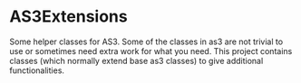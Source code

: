 AS3Extensions
=============

Some helper classes for AS3. Some of the classes in as3 are not trivial to use or sometimes need extra work for what you need. This project contains classes (which normally extend base as3 classes) to give additional functionalities.
